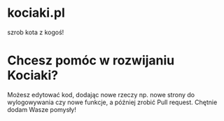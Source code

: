 # kociaki.pl
szrob kota z kogoś!
# Chcesz pomóc w rozwijaniu Kociaki? 
Możesz edytować kod, dodając nowe rzeczy np. nowe strony do wylogowywania czy nowe funkcje, a później zrobić Pull request. 
Chętnie dodam Wasze pomysły!
